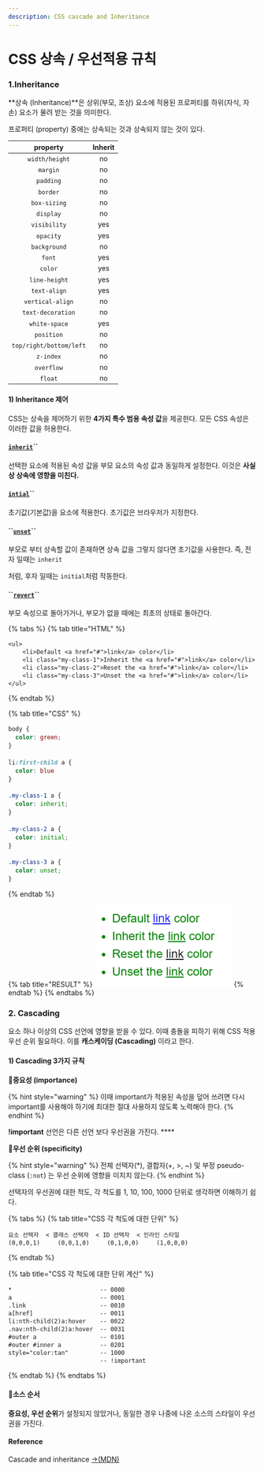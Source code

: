```yaml
---
description: CSS cascade and Inheritance
---
```


# CSS 상속 / 우선적용 규칙

### 1.**Inheritance**

**상속 \(Inheritance\)**은 상위\(부모, 조상\) 요소에 적용된 프로퍼티를 하위\(자식, 자손\) 요소가 물려 받는 것을 의미한다.

프로퍼티 \(property\) 중에는 상속되는 것과 상속되지 않는 것이 있다.

| property | Inherit |
| :---: | :---: |
| `width/height` | no |
| `margin` | no |
| `padding` | no |
| `border` | no |
| `box-sizing` | no |
| `display` | no |
| `visibility` | yes |
| `opacity` | yes |
| `background` | no |
| `font` | yes |
| `color` | yes |
| `line-height` | yes |
| `text-align` | yes |
| `vertical-align` | no |
| `text-decoration` | no |
| `white-space` | yes |
| `position` | no |
| `top/right/bottom/left` | no |
| `z-index` | no |
| `overflow` | no |
| `float` | no |

#### 1\) Inheritance 제어

CSS는 상속을 제어하기 위한 **4가지 특수 범용 속성 값**을 제공한다. 모든 CSS 속성은 이러한 값을 허용한다.

#### [**`inherit`**](https://developer.mozilla.org/ko/docs/Web/CSS/inherit)**\`\`**

선택한 요소에 적용된 속성 값을 부모 요소의 속성 값과 동일하게 설정한다. 이것은 **사실상 상속에 영향을 미친다.**

#### [**`intial`**](https://developer.mozilla.org/ko/docs/Web/CSS/initial)**\`\`**

초기값\(기본값\)을 요소에 적용한다. 초기값은 브라우저가 지정한다. 

#### **\`\`**[**`unset`**](https://developer.mozilla.org/ko/docs/Web/CSS/unset)**\`\`**

부모로 부터 상속할 값이 존재하면 상속 값을 그렇지 않다면 초기값을 사용한다.  즉, 전자 일때는 `inherit`

처럼, 후자 일때는 `initial`처럼 작동한다.

#### **\`\`**[**`revert`**](https://developer.mozilla.org/ko/docs/Web/CSS/revert)**\`\`**

 부모 속성으로 돌아가거나, 부모가 없을 때에는 최초의 상태로 돌아간다.

{% tabs %}
{% tab title="HTML" %}
```markup
<ul>
    <li>Default <a href="#">link</a> color</li>
    <li class="my-class-1">Inherit the <a href="#">link</a> color</li>
    <li class="my-class-2">Reset the <a href="#">link</a> color</li>
    <li class="my-class-3">Unset the <a href="#">link</a> color</li>
</ul>    
```
{% endtab %}

{% tab title="CSS" %}
```css
body {
  color: green;
}

li:first-child a {
  color: blue
}

.my-class-1 a {
  color: inherit;
}

.my-class-2 a {
  color: initial;
}

.my-class-3 a {
  color: unset;
}

```
{% endtab %}

{% tab title="RESULT" %}
![reseult](../.gitbook/assets/.png%20%282%29.png)
{% endtab %}
{% endtabs %}

### 2. Cascading

요소 하나 이상의 CSS 선언에 영향을 받을 수 있다. 이때 충돌을 피하기 위해  CSS 적용 우선 순위 필요하다. 이를 **캐스케이딩 \(Cascading\)** 이라고 한다.

#### 1\) Cascading 3가지 규칙

📝**중요성 \(importance\)**

{% hint style="warning" %}
이때 important가 적용된 속성을 덮어 쓰려면 다시 important를 사용해야 하기에 최대한 절대 사용하지 않도록 노력해야 한다.
{% endhint %}

**!important** 선언은 다른 선언 보다 우선권을 가진다. ****

📝**우선 순위 \(specificity\)**

{% hint style="warning" %}
전체 선택자\(\*\), 결합자\(+, &gt;, ~\) 및 부정  pseudo-class \(`:not`\) 는  우선 순위에 영향을 미치치 않는다.
{% endhint %}

선택자의 우선권에 대한 척도, 각 척도를 1, 10, 100, 1000 단위로 생각하면 이해하기 쉽다.

{% tabs %}
{% tab title="CSS 각 척도에 대한 단위" %}
```text
요소 선택자  < 클래스 선택자  < ID 선택자  < 인라인 스타일
(0,0,0,1)     (0,0,1,0)     (0,1,0,0)     (1,0,0,0) 
```
{% endtab %}

{% tab title="CSS 각 척도에 대한 단위 계산" %}
```text
*                         -- 0000
a                         -- 0001
.link                     -- 0010
a[href]                   -- 0011
li:nth-child(2)a:hover    -- 0022
.nav:nth-child(2)a:hover  -- 0031
#outer a                  -- 0101
#outer #inner a           -- 0201
style="color:tan"         -- 1000
                          -- !important   
```
{% endtab %}
{% endtabs %}

#### 📝소스 순서

**중요성, 우선 순위**가 설정되지 않았거나, 동일한 경우 나중에 나온 소스의 스타일이 우선권을 가진다.

#### Reference

Cascade and inheritance [→\(MDN\)﻿](https://developer.mozilla.org/en-US/docs/Learn/CSS/Building_blocks/Cascade_and_inheritance)

